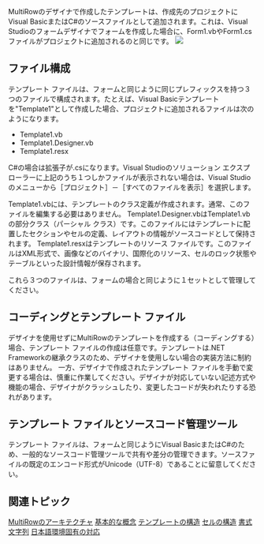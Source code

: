 MultiRowのデザイナで作成したテンプレートは、作成先のプロジェクトにVisual BasicまたはC#のソースファイルとして追加されます。これは、Visual Studioのフォームデザイナでフォームを作成した場合に、Form1.vbやForm1.csファイルがプロジェクトに追加されるのと同じです。
![](/DOCUMENT_SITE_LINK_PREFIX_HERE/document-site-files/images/f148c511-6e98-4b55-9904-150a375d5825/images/userguide/architecture_templatefile_solutionexplorer.png)

## ファイル構成

テンプレート ファイルは、フォームと同じように同じプレフィックスを持つ３つのファイルで構成されます。たとえば、Visual Basicテンプレートを"Template1"として作成した場合、プロジェクトに追加されるファイルは次のようになります。

* Template1.vb
* Template1.Designer.vb
* Template1.resx

C#の場合は拡張子が.csになります。Visual Studioのソリューション エクスプローラーに上記のうち１つしかファイルが表示されない場合は、Visual Studioのメニューから［プロジェクト］－［すべてのファイルを表示］を選択します。

Template1.vbには、テンプレートのクラス定義が作成されます。通常、このファイルを編集する必要はありません。
Template1.Designer.vbはTemplate1.vbの部分クラス（パーシャル クラス）です。このファイルにはテンプレートに配置したセクションやセルの定義、レイアウトの情報がソースコードとして保持されます。
Template1.resxはテンプレートのリソース ファイルです。このファイルはXML形式で、画像などのバイナリ、国際化のリソース、セルのロック状態やテーブルといった設計情報が保存されます。

これら３つのファイルは、フォームの場合と同じように１セットとして管理してください。

## コーディングとテンプレート ファイル

デザイナを使用せずにMultiRowのテンプレートを作成する（コーディングする）場合、テンプレート ファイルの作成は任意です。テンプレートは.NET Frameworkの継承クラスのため、デザイナを使用しない場合の実装方法に制約はありません。
一方、デザイナで作成されたテンプレート ファイルを手動で変更する場合は、慎重に作業してください。デザイナが対応していない記述方式や機能の場合、デザイナがクラッシュしたり、変更したコードが失われたりする恐れがあります。

## テンプレート ファイルとソースコード管理ツール

テンプレート ファイルは、フォームと同じようにVisual BasicまたはC#のため、一般的なソースコード管理ツールで共有や差分の管理できます。ソースファイルの既定のエンコード形式がUnicode（UTF-8）であることに留意してください。

## 関連トピック

[MultiRowのアーキテクチャ](gcdocsite__documentlink?toc-item-id=56965dab-d6cc-47fc-99fe-d91b89d5a68b)
[基本的な概念](gcdocsite__documentlink?toc-item-id=16f883de-1a34-4c65-a48a-54975c8e3f1d)
[テンプレートの構造](gcdocsite__documentlink?toc-item-id=34b86ed6-9e19-4958-86bf-0292df8c1533)
[セルの構造](gcdocsite__documentlink?toc-item-id=2ae7e727-907d-49d4-a70d-4f401899ff41)
[書式文字列](gcdocsite__documentlink?toc-item-id=6e2489d4-8b06-4f4c-9469-4603ae386ed1)
[日本語環境固有の対応](gcdocsite__documentlink?toc-item-id=05924354-cd16-4f19-b351-374d4fa67db1)